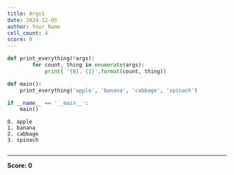 ```yaml
---
title: Args1
date: 2024-12-05
author: Your Name
cell_count: 4
score: 0
---
```


```python
def print_everything(*args):
        for count, thing in enumerate(args):
            print( '{0}. {1}'.format(count, thing))
```


```python
def main():
    print_everything('apple', 'banana', 'cabbage', 'spinach')
```


```python
if __name__ == '__main__':
    main()
```

    0. apple
    1. banana
    2. cabbage
    3. spinach



```python

```


---
**Score: 0**
